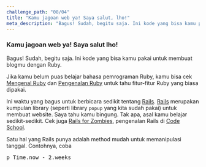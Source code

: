```yaml
---
challenge_path: "08/04"
title: "Kamu jagoan web ya! Saya salut, lho!"
meta_description: "Bagus! Sudah, begitu saja. Ini kode yang bisa kamu pakai untuk membuat blogmu dengan Ruby. Ini waktu yang bagus untuk berbicara sedikit tentang Rails."
---
```


### Kamu jagoan web ya! Saya salut lho!

Bagus! Sudah, begitu saja. Ini kode yang bisa kamu pakai untuk membuat blogmu dengan Ruby.

Jika kamu belum puas belajar bahasa pemrograman Ruby, kamu bisa cek [Mengenal Ruby](http://nyan.catcyb.org/mengenal-ruby/) dan [Pengenalan Ruby](http://nyan.catcyb.org/ruby_basic/) untuk tahu fitur-fitur Ruby yang biasa dipakai.

Ini waktu yang bagus untuk berbicara sedikit tentang [Rails](http://rubyonrails.org/). [Rails](http://rubyonrails.org/) merupakan kumpulan library (seperti library `popup` yang kita sudah pakai) untuk membuat website. Saya tahu kamu bingung. Tak apa, asal kamu belajar sedikit-sedikit. Cek juga [Rails for Zombies](http://railsforzombies.org/), pengenalan Rails di [Code School](http://www.codeschool.com/).

Satu hal yang Rails punya adalah method mudah untuk memanipulasi tanggal. Contohnya, coba

<pre>p Time.now - 2.weeks</pre>

<pre id="code-prefill">
  
</pre>
